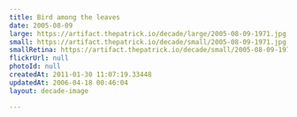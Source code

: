 ```yaml
---
title: Bird among the leaves
date: 2005-08-09
large: https://artifact.thepatrick.io/decade/large/2005-08-09-1971.jpg
small: https://artifact.thepatrick.io/decade/small/2005-08-09-1971.jpg
smallRetina: https://artifact.thepatrick.io/decade/small/2005-08-09-1971@2x.jpg
flickrUrl: null
photoId: null
createdAt: 2011-01-30 11:07:19.33448
updatedAt: 2006-04-18 00:46:04
layout: decade-image

---
```



